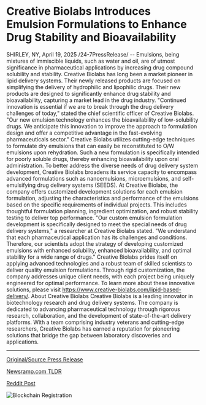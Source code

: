 # Creative Biolabs Introduces Emulsion Formulations to Enhance Drug Stability and Bioavailability

SHIRLEY, NY, April 19, 2025 /24-7PressRelease/ -- Emulsions, being mixtures of immiscible liquids, such as water and oil, are of utmost significance in pharmaceutical applications by increasing drug compound solubility and stability. Creative Biolabs has long been a market pioneer in lipid delivery systems. Their newly released products are focused on simplifying the delivery of hydrophilic and lipophilic drugs. Their new products are designed to significantly enhance drug stability and bioavailability, capturing a market lead in the drug industry.  "Continued innovation is essential if we are to break through the drug delivery challenges of today," stated the chief scientific officer of Creative Biolabs. "Our new emulsion technology enhances the bioavailability of low-solubility drugs. We anticipate this innovation to improve the approach to formulation design and offer a competitive advantage in the fast-evolving pharmaceuticals sector."  Creative Biolabs utilizes cutting-edge techniques to formulate dry emulsions that can easily be reconstituted to O/W emulsions upon rehydration. Such a new formulation is specifically intended for poorly soluble drugs, thereby enhancing bioavailability upon oral administration.  To better address the diverse needs of drug delivery system development, Creative Biolabs broadens its service capacity to encompass advanced formulations such as nanoemulsions, microemulsions, and self-emulsifying drug delivery systems (SEEDS). At Creative Biolabs, the company offers customized development solutions for each emulsion formulation, adjusting the characteristics and performance of the emulsions based on the specific requirements of individual projects. This includes thoughtful formulation planning, ingredient optimization, and robust stability testing to deliver top performance.   "Our custom emulsion formulation development is specifically designed to meet the special needs of drug delivery systems," a researcher at Creative Biolabs stated. "We understand that each pharmaceutical application has its challenges and conditions. Therefore, our scientists adopt the strategy of developing customized emulsions with enhanced solubility, enhanced bioavailability, and optimal stability for a wide range of drugs."  Creative Biolabs prides itself on applying advanced technologies and a robust team of skilled scientists to deliver quality emulsion formulations. Through rigid customization, the company addresses unique client needs, with each project being uniquely engineered for optimal performance.  To learn more about these innovative solutions, please visit https://www.creative-biolabs.com/lipid-based-delivery/.  About Creative Biolabs Creative Biolabs is a leading innovator in biotechnology research and drug delivery systems. The company is dedicated to advancing pharmaceutical technology through rigorous research, collaboration, and the development of state-of-the-art delivery platforms. With a team comprising industry veterans and cutting-edge researchers, Creative Biolabs has earned a reputation for pioneering solutions that bridge the gap between laboratory discoveries and applications. 

---

[Original/Source Press Release](https://www.24-7pressrelease.com/press-release/521963/creative-biolabs-introduces-emulsion-formulations-to-enhance-drug-stability-and-bioavailability)
                    

[Newsramp.com TLDR](https://newsramp.com/curated-news/creative-biolabs-launches-innovative-emulsion-technology-for-drug-delivery-systems/8fd8cdf29c9fe47192d3f2a39e8a9e23) 

 



[Reddit Post](https://www.reddit.com/r/newsramp/comments/1k7avgm/creative_biolabs_launches_innovative_emulsion/) 



![Blockchain Registration](https://cdn.newsramp.app/24-7PressRelease/qrcode/254/25/noraA9Ro.webp)